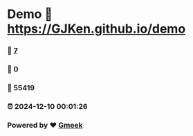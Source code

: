 # Demo :link: https://GJKen.github.io/demo 
### :page_facing_up: [7](https://GJKen.github.io/demo/tag.html) 
### :speech_balloon: 0 
### :hibiscus: 55419 
### :alarm_clock: 2024-12-10 00:01:26 
### Powered by :heart: [Gmeek](https://github.com/Meekdai/Gmeek)
